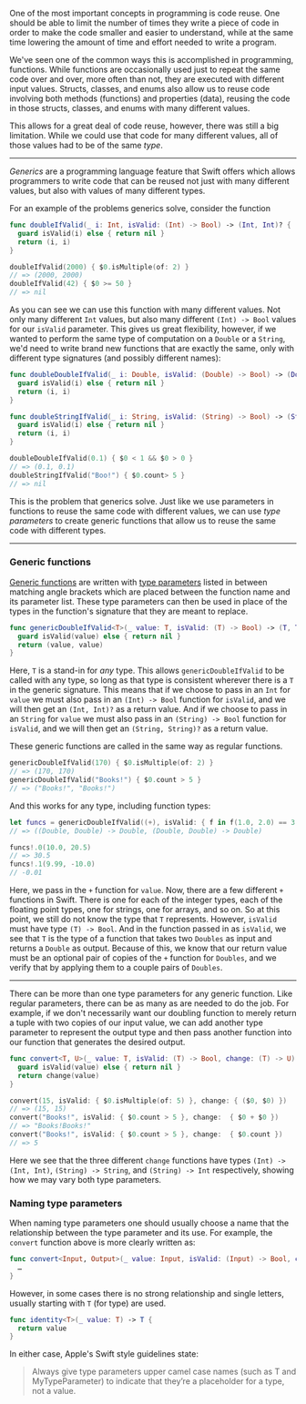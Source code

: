 One of the most important concepts in programming is code reuse. One should be able to limit the number of times they write a piece of code in order to make the code smaller and easier to understand, while at the same time lowering the amount of time and effort needed to write a program.

We've seen one of the common ways this is accomplished in programming, functions. While functions are occasionally used just to repeat the same code over and over, more often than not, they are executed with different input values. Structs, classes, and enums also allow us to reuse code involving both methods (functions) and properties (data), reusing the code in those structs, classes, and enums with many different values.

This allows for a great deal of code reuse, however, there was still a big limitation. While we could use that code for many different values, all of those values had to be of the same _type_.

---

_Generics_ are a programming language feature that Swift offers which allows programmers to write code that can be reused not just with many different values, but also with values of many different types.

For an example of the problems generics solve, consider the function

```swift
func doubleIfValid(_ i: Int, isValid: (Int) -> Bool) -> (Int, Int)? {
  guard isValid(i) else { return nil }
  return (i, i)
}

doubleIfValid(2000) { $0.isMultiple(of: 2) }
// => (2000, 2000)
doubleIfValid(42) { $0 >= 50 }
// => nil
```

As you can see we can use this function with many different values. Not only many different `Int` values, but also many different `(Int) -> Bool` values for our `isValid` parameter. This gives us great flexibility, however, if we wanted to perform the same type of computation on a `Double` or a `String`, we'd need to write brand new functions that are exactly the same, only with different type signatures (and possibly different names):

```swift
func doubleDoubleIfValid(_ i: Double, isValid: (Double) -> Bool) -> (Double, Double)? {
  guard isValid(i) else { return nil }
  return (i, i)
}

func doubleStringIfValid(_ i: String, isValid: (String) -> Bool) -> (String, String)? {
  guard isValid(i) else { return nil }
  return (i, i)
}

doubleDoubleIfValid(0.1) { $0 < 1 && $0 > 0 }
// => (0.1, 0.1)
doubleStringIfValid("Boo!") { $0.count> 5 }
// => nil
```

This is the problem that generics solve. Just like we use parameters in functions to reuse the same code with different values, we can use _type parameters_ to create generic functions that allow us to reuse the same code with different types.

---

### Generic functions

[Generic functions][generic-functions] are written with [type parameters][generic-type-parameters] listed in between matching angle brackets which are placed between the function name and its parameter list. These type parameters can then be used in place of the types in the function's signature that they are meant to replace.

```swift
func genericDoubleIfValid<T>(_ value: T, isValid: (T) -> Bool) -> (T, T)? {
  guard isValid(value) else { return nil }
  return (value, value)
}
```

Here, `T` is a stand-in for _any_ type. This allows `genericDoubleIfValid` to be called with any type, so long as that type is consistent wherever there is a `T` in the generic signature. This means that if we choose to pass in an `Int` for `value` we must also pass in an `(Int) -> Bool` function for `isValid`, and we will then get an `(Int, Int)?` as a return value. And if we choose to pass in an `String` for `value` we must also pass in an `(String) -> Bool` function for `isValid`, and we will then get an `(String, String)?` as a return value.

These generic functions are called in the same way as regular functions.

```swift
genericDoubleIfValid(170) { $0.isMultiple(of: 2) }
// => (170, 170)
genericDoubleIfValid("Books!") { $0.count > 5 }
// => ("Books!", "Books!")
```

And this works for any type, including function types:

```swift
let funcs = genericDoubleIfValid((+), isValid: { f in f(1.0, 2.0) == 3.0 })
// => ((Double, Double) -> Double, (Double, Double) -> Double)

funcs!.0(10.0, 20.5)
// => 30.5
funcs!.1(9.99, -10.0)
// -0.01
```

Here, we pass in the `+` function for `value`. Now, there are a few different `+` functions in Swift. There is one for each of the integer types, each of the floating point types, one for strings, one for arrays, and so on. So at this point, we still do not know the type that `T` represents. However, `isValid` must have type `(T) -> Bool`. And in the function passed in as `isValid`, we see that `T` is the type of a function that takes two `Doubles` as input and returns a `Double` as output. Because of this, we know that our return value must be an optional pair of copies of the `+` function for `Doubles`, and we verify that by applying them to a couple pairs of `Doubles`.

---

There can be more than one type parameters for any generic function. Like regular parameters, there can be as many as are needed to do the job. For example, if we don't necessarily want our doubling function to merely return a tuple with two copies of our input value, we can add another type parameter to represent the output type and then pass another function into our function that generates the desired output.

```swift
func convert<T, U>(_ value: T, isValid: (T) -> Bool, change: (T) -> U) -> U? {
  guard isValid(value) else { return nil }
  return change(value)
}

convert(15, isValid: { $0.isMultiple(of: 5) }, change: { ($0, $0) })
// => (15, 15)
convert("Books!", isValid: { $0.count > 5 }, change:  { $0 + $0 })
// => "Books!Books!"
convert("Books!", isValid: { $0.count > 5 }, change:  { $0.count })
// => 5
```

Here we see that the three different `change` functions have types `(Int) -> (Int, Int)`, `(String) -> String`, and `(String) -> Int` respectively, showing how we may vary both type parameters.

### Naming type parameters

When naming type parameters one should usually choose a name that the relationship between the type parameter and its use. For example, the `convert` function above is more clearly written as:

```swift
func convert<Input, Output>(_ value: Input, isValid: (Input) -> Bool, change: (Input) -> Output) -> Output {
  …
}
```

However, in some cases there is no strong relationship and single letters, usually starting with `T` (for type) are used.

```swift
func identity<T>(_ value: T) -> T {
  return value
}
```

In either case, Apple's Swift style guidelines state:

> Always give type parameters upper camel case names (such as T and MyTypeParameter) to indicate that they’re a placeholder for a type, not a value.

[generic-functions]: https://docs.swift.org/swift-book/LanguageGuide/Generics.html#ID181
[generic-type-parameters]: https://docs.swift.org/swift-book/LanguageGuide/Generics.html#ID182

